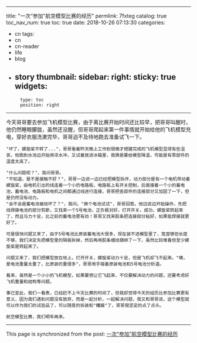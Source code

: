 
---
title: "一次“参加”航空模型比赛的经历"
permlink: 7fxteg
catalog: true
toc_nav_num: true
toc: true
date: 2018-10-26 07:13:30
categories:
- cn
tags:
- cn
- cn-reader
- life
- blog
- story
thumbnail: 
sidebar:
    right:
        sticky: true
widgets:
    -
        type: toc
        position: right
---


今天哥哥要去参加飞机模型比赛，由于离比赛开始时间还比较早，把哥哥叫醒时，他仍然睡眼朦胧，虽然还没醒，但哥哥爬起来第一件事情就开始给他的飞机模型充电，穿好衣服洗漱完毕，哥哥迫不及待地跑去准备试飞一下。

	"坏了，螺旋桨不转了..."，哥哥看着昨天晚上工作到很晚才搭建完成的飞机模型显得有些沮丧，他跑到水池边开始用凉水冲，又试着放进冰箱里，我猜是要给模型降温，可能是有零部件的温度太高了。

	"什么问题呢？"，我问哥哥。
	"不知道，是不是接触不好？"，哥哥一边说一边已经把模型拆开，动力部分是有一个电机带动着螺旋桨，由电机引出的线连着一个小的电路板，电路板上有开关控制，后面接着一个小的蓄电池，蓄电池、电路板和电机之间都通过线进行连接，哥哥把各部件的连接部分又加固了一下，但是仍然没有动力。
	"会不会是蓄电池被烧坏了？"，我问。"换个电池试试"，哥哥回答。他边说边开始操作，先把线焊接电池的部分剪断，又找来一个5号电池，正负极对好，打开开关，成功，螺旋桨转起来了，而且马力十足，比之前的蓄电池更有劲！哥哥又找来胶条把连接部分粘好，如果能焊接就更好了。

	可是很快问题又来了，由于5号电池比原装蓄电池大很多，现在装不进模型里了，宽度够但长度不够，我们决定先把模型里的隔板拆掉，然后再用胶条缠绕捆绑了一下，虽然比较难看但至少螺旋桨是转起来了。

	问题又来了，我们把模型放在地上，打开开关，螺旋桨动力十足，但是飞机却飞不起来。"噢，是电池重量太重了，比原装的重很多"，哥哥用手端着原装电池和5号电池分析道。

	看来，虽然是一个小小的飞机模型，如果要想让它飞起来，不仅要解决动力的问题，还要考虑好飞机重量和结构等问题。

	事已至此，我们一看表，已经赶不上今天比赛的时间了，但我却觉得今天的经历比参加比赛更有意义，因为我们遇到问题没有放弃，而是一起分析，一起解决问题，我又和哥哥说，这个模型就可以作为我们的试验品了，可以随意的拆装和"糟蹋"了，哥哥很坚定的点了点头。
	
	航空模型比赛，我们明年再来。

- - -

This page is synchronized from the post: [一次“参加”航空模型比赛的经历](https://steemit.com/@andrewma/7fxteg)
